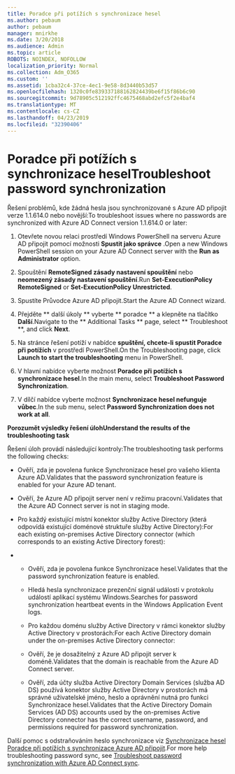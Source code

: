 ```yaml
---
title: Poradce při potížích s synchronizace hesel
ms.author: pebaum
author: pebaum
manager: mnirkhe
ms.date: 3/20/2018
ms.audience: Admin
ms.topic: article
ROBOTS: NOINDEX, NOFOLLOW
localization_priority: Normal
ms.collection: Adm_O365
ms.custom: ''
ms.assetid: 1cba32c4-37ce-4ec1-9e58-8d3440b53d57
ms.openlocfilehash: 1320c0fe839337188162824439be6f15f86b6c90
ms.sourcegitcommit: 9d78905c512192ffc4675468abd2efc5f2e4baf4
ms.translationtype: MT
ms.contentlocale: cs-CZ
ms.lasthandoff: 04/23/2019
ms.locfileid: "32390406"
---
```

# <a name="troubleshoot-password-synchronization"></a><span data-ttu-id="ead39-102">Poradce při potížích s synchronizace hesel</span><span class="sxs-lookup"><span data-stu-id="ead39-102">Troubleshoot password synchronization</span></span>

<span data-ttu-id="ead39-103">Řešení problémů, kde žádná hesla jsou synchronizované s Azure AD připojit verze 1.1.614.0 nebo novější:</span><span class="sxs-lookup"><span data-stu-id="ead39-103">To troubleshoot issues where no passwords are synchronized with Azure AD Connect version 1.1.614.0 or later:</span></span>
  
1. <span data-ttu-id="ead39-104">Otevřete novou relaci prostředí Windows PowerShell na serveru Azure AD připojit pomocí možnosti **Spustit jako správce** .</span><span class="sxs-lookup"><span data-stu-id="ead39-104">Open a new Windows PowerShell session on your Azure AD Connect server with the **Run as Administrator** option.</span></span> 
    
2. <span data-ttu-id="ead39-105">Spouštění **RemoteSigned zásady nastavení spouštění** nebo **neomezený zásady nastavení spouštění**.</span><span class="sxs-lookup"><span data-stu-id="ead39-105">Run **Set-ExecutionPolicy RemoteSigned** or **Set-ExecutionPolicy Unrestricted**.</span></span> 
    
3. <span data-ttu-id="ead39-106">Spustíte Průvodce Azure AD připojit.</span><span class="sxs-lookup"><span data-stu-id="ead39-106">Start the Azure AD Connect wizard.</span></span>
    
4. <span data-ttu-id="ead39-107">Přejděte \*\* další úkoly \*\* vyberte \*\* poradce \*\* a klepněte na tlačítko **Další**.</span><span class="sxs-lookup"><span data-stu-id="ead39-107">Navigate to the \*\* Additional Tasks \*\* page, select \*\* Troubleshoot \*\*, and click **Next**.</span></span> 
    
5. <span data-ttu-id="ead39-108">Na stránce řešení potíží v nabídce **spuštění, chcete-li spustit Poradce při potížích** v prostředí PowerShell.</span><span class="sxs-lookup"><span data-stu-id="ead39-108">On the Troubleshooting page, click **Launch to start the troubleshooting** menu in PowerShell.</span></span> 
    
6. <span data-ttu-id="ead39-109">V hlavní nabídce vyberte možnost **Poradce při potížích s synchronizace hesel**.</span><span class="sxs-lookup"><span data-stu-id="ead39-109">In the main menu, select **Troubleshoot Password Synchronization**.</span></span> 
    
7. <span data-ttu-id="ead39-110">V dílčí nabídce vyberte možnost **Synchronizace hesel nefunguje vůbec**.</span><span class="sxs-lookup"><span data-stu-id="ead39-110">In the sub menu, select **Password Synchronization does not work at all**.</span></span> 
    
 <span data-ttu-id="ead39-111">**Porozumět výsledky řešení úloh**</span><span class="sxs-lookup"><span data-stu-id="ead39-111">**Understand the results of the troubleshooting task**</span></span>
  
<span data-ttu-id="ead39-112">Řešení úloh provádí následující kontroly:</span><span class="sxs-lookup"><span data-stu-id="ead39-112">The troubleshooting task performs the following checks:</span></span>
  
- <span data-ttu-id="ead39-113">Ověří, zda je povolena funkce Synchronizace hesel pro vašeho klienta Azure AD.</span><span class="sxs-lookup"><span data-stu-id="ead39-113">Validates that the password synchronization feature is enabled for your Azure AD tenant.</span></span>
    
- <span data-ttu-id="ead39-114">Ověří, že Azure AD připojit server není v režimu pracovní.</span><span class="sxs-lookup"><span data-stu-id="ead39-114">Validates that the Azure AD Connect server is not in staging mode.</span></span>
    
- <span data-ttu-id="ead39-115">Pro každý existující místní konektor služby Active Directory (která odpovídá existující doménové struktuře služby Active Directory):</span><span class="sxs-lookup"><span data-stu-id="ead39-115">For each existing on-premises Active Directory connector (which corresponds to an existing Active Directory forest):</span></span>
    
- 
  - <span data-ttu-id="ead39-116">Ověří, zda je povolena funkce Synchronizace hesel.</span><span class="sxs-lookup"><span data-stu-id="ead39-116">Validates that the password synchronization feature is enabled.</span></span>
    
  - <span data-ttu-id="ead39-117">Hledá hesla synchronizace prezenční signál události v protokolu událostí aplikací systému Windows.</span><span class="sxs-lookup"><span data-stu-id="ead39-117">Searches for password synchronization heartbeat events in the Windows Application Event logs.</span></span>
    
  - <span data-ttu-id="ead39-118">Pro každou doménu služby Active Directory v rámci konektor služby Active Directory v prostorách:</span><span class="sxs-lookup"><span data-stu-id="ead39-118">For each Active Directory domain under the on-premises Active Directory connector:</span></span>
    
  - <span data-ttu-id="ead39-119">Ověří, že je dosažitelný z Azure AD připojit server k doméně.</span><span class="sxs-lookup"><span data-stu-id="ead39-119">Validates that the domain is reachable from the Azure AD Connect server.</span></span>
    
  - <span data-ttu-id="ead39-120">Ověří, zda účty služba Active Directory Domain Services (služba AD DS) používá konektor služby Active Directory v prostorách má správné uživatelské jméno, heslo a oprávnění nutná pro funkci Synchronizace hesel.</span><span class="sxs-lookup"><span data-stu-id="ead39-120">Validates that the Active Directory Domain Services (AD DS) accounts used by the on-premises Active Directory connector has the correct username, password, and permissions required for password synchronization.</span></span>
    
<span data-ttu-id="ead39-121">Další pomoc s odstraňováním heslo synchronizace viz [Synchronizace hesel Poradce při potížích s synchronizace Azure AD připojit](https://docs.microsoft.com/azure/active-directory/connect/active-directory-aadconnectsync-troubleshoot-password-synchronization).</span><span class="sxs-lookup"><span data-stu-id="ead39-121">For more help troubleshooting password sync, see [Troubleshoot password synchronization with Azure AD Connect sync](https://docs.microsoft.com/azure/active-directory/connect/active-directory-aadconnectsync-troubleshoot-password-synchronization).</span></span>
  

